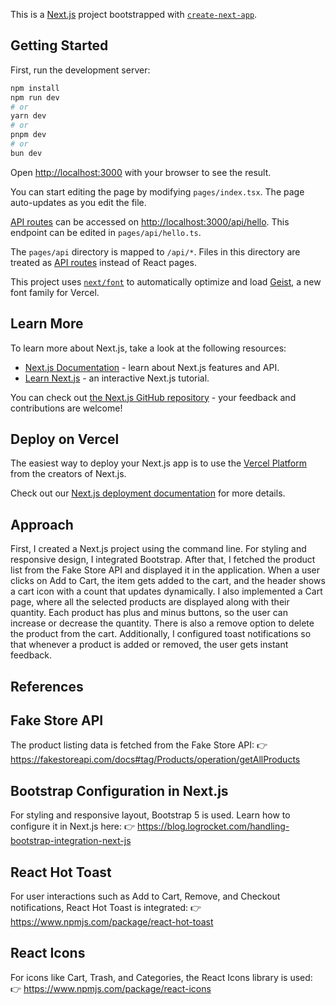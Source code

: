 This is a [Next.js](https://nextjs.org) project bootstrapped with [`create-next-app`](https://nextjs.org/docs/pages/api-reference/create-next-app).

## Getting Started

First, run the development server:

```bash
npm install
npm run dev
# or
yarn dev
# or
pnpm dev
# or
bun dev
```

Open [http://localhost:3000](http://localhost:3000) with your browser to see the result.

You can start editing the page by modifying `pages/index.tsx`. The page auto-updates as you edit the file.

[API routes](https://nextjs.org/docs/pages/building-your-application/routing/api-routes) can be accessed on [http://localhost:3000/api/hello](http://localhost:3000/api/hello). This endpoint can be edited in `pages/api/hello.ts`.

The `pages/api` directory is mapped to `/api/*`. Files in this directory are treated as [API routes](https://nextjs.org/docs/pages/building-your-application/routing/api-routes) instead of React pages.

This project uses [`next/font`](https://nextjs.org/docs/pages/building-your-application/optimizing/fonts) to automatically optimize and load [Geist](https://vercel.com/font), a new font family for Vercel.

## Learn More

To learn more about Next.js, take a look at the following resources:

- [Next.js Documentation](https://nextjs.org/docs) - learn about Next.js features and API.
- [Learn Next.js](https://nextjs.org/learn-pages-router) - an interactive Next.js tutorial.

You can check out [the Next.js GitHub repository](https://github.com/vercel/next.js) - your feedback and contributions are welcome!

## Deploy on Vercel

The easiest way to deploy your Next.js app is to use the [Vercel Platform](https://vercel.com/new?utm_medium=default-template&filter=next.js&utm_source=create-next-app&utm_campaign=create-next-app-readme) from the creators of Next.js.

Check out our [Next.js deployment documentation](https://nextjs.org/docs/pages/building-your-application/deploying) for more details.


## Approach
First, I created a Next.js project using the command line. For styling and responsive design, I integrated Bootstrap.
After that, I fetched the product list from the Fake Store API and displayed it in the application. When a user clicks on Add to Cart, the item gets added to the cart, and the header shows a cart icon with a count that updates dynamically.
I also implemented a Cart page, where all the selected products are displayed along with their quantity. Each product has plus and minus buttons, so the user can increase or decrease the quantity. There is also a remove option to delete the product from the cart.
Additionally, I configured toast notifications so that whenever a product is added or removed, the user gets instant feedback.

## References
## Fake Store API

The product listing data is fetched from the Fake Store API:
👉 https://fakestoreapi.com/docs#tag/Products/operation/getAllProducts

## Bootstrap Configuration in Next.js

For styling and responsive layout, Bootstrap 5 is used. Learn how to configure it in Next.js here:
👉 https://blog.logrocket.com/handling-bootstrap-integration-next-js

##  React Hot Toast

For user interactions such as Add to Cart, Remove, and Checkout notifications, React Hot Toast is integrated:
👉 https://www.npmjs.com/package/react-hot-toast

## React Icons

For icons like Cart, Trash, and Categories, the React Icons library is used:
👉 https://www.npmjs.com/package/react-icons